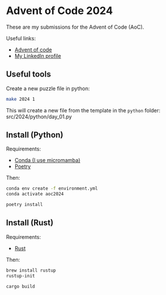 # Advent of Code 2024
These are my submissions for the Advent of Code (AoC).

Useful links:
- [Advent of code](https://adventofcode.com)
- [My LinkedIn profile](https://linkedin.com/in/dennisbakhuis)

## Useful tools
Create a new puzzle file in python:
```bash
make 2024 1
```

This will create a new file from the template in the `python` folder:
src/2024/python/day_01.py

## Install (Python)
Requirements:
- [Conda (I use micromamba)](https://mamba.readthedocs.io/en/latest/user_guide/micromamba.html)
- [Poetry](https://python-poetry.org/)

Then:
```bash
conda env create -f environment.yml
conda activate aoc2024

poetry install
```

## Install (Rust)
Requirements:
- [Rust](https://rust-lang.org)

Then:
```bash
brew install rustup
rustup-init

cargo build
```

